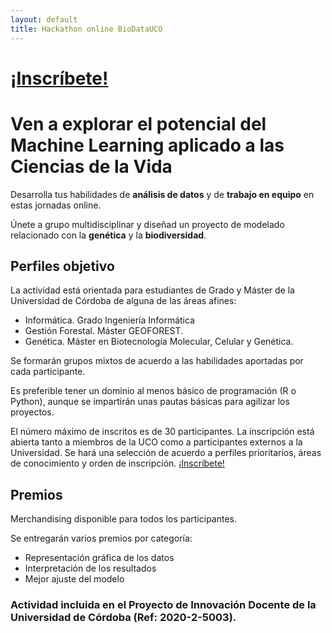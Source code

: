 ```yaml
---
layout: default
title: Hackathon online BioDataUCO
---
```


# [¡Inscríbete!](https://forms.gle/M7BYgyrxZukiXfhAA)

# Ven a explorar el potencial del Machine Learning aplicado a las Ciencias de la Vida

Desarrolla tus habilidades de **análisis de datos** y de **trabajo en equipo** en estas jornadas online.

Únete a grupo multidisciplinar y diseñad un proyecto de modelado relacionado con la **genética** y la **biodiversidad**.

## Perfiles objetivo

La actividad está orientada para estudiantes de Grado y Máster de la Universidad de Córdoba de alguna de las áreas afines:
* Informática. Grado Ingeniería Informática
* Gestión Forestal. Máster GEOFOREST. 
* Genética. Máster en Biotecnología Molecular, Celular y Genética.

Se formarán grupos mixtos de acuerdo a las habilidades aportadas por cada participante.

Es preferible tener un dominio al menos básico de programación (R o Python), aunque se impartirán unas pautas básicas para agilizar los proyectos.

El número máximo de inscritos es de 30 participantes. La inscripción está abierta tanto a miembros de la UCO como a participantes externos a la Universidad. Se hará una selección de acuerdo a perfiles prioritarios, áreas de conocimiento y orden de inscripción. [¡Inscríbete!](https://forms.gle/M7BYgyrxZukiXfhAA)

## Premios

Merchandising disponible para todos los participantes.

Se entregarán varios premios por categoría:
- Representación gráfica de los datos
- Interpretación de los resultados
- Mejor ajuste del modelo

### Actividad incluida en el Proyecto de Innovación Docente de la Universidad de Córdoba (Ref: 2020-2-5003).
